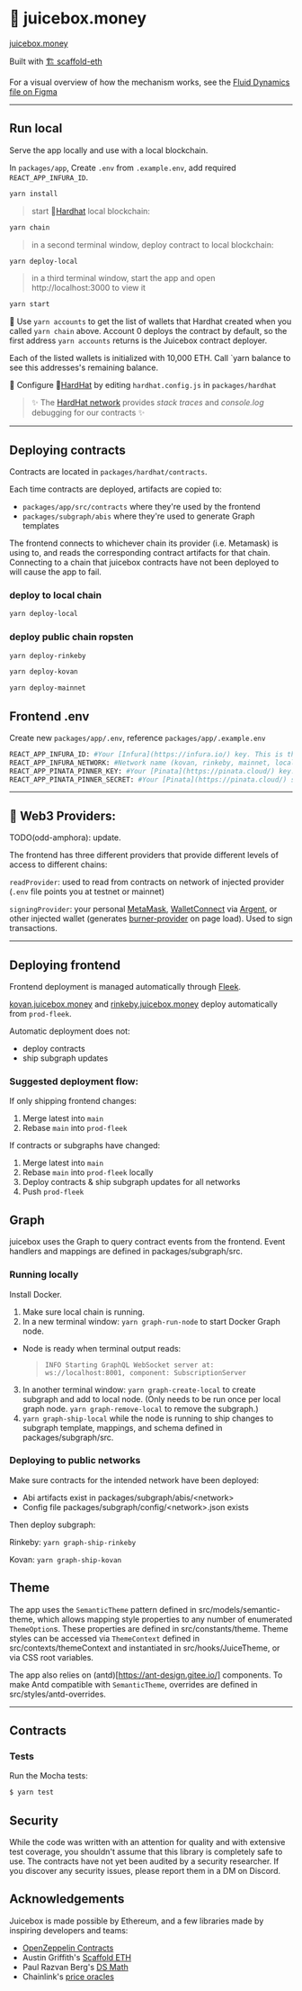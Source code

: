 # 🧃 juicebox.money

[juicebox.money](https://juicebox.money)

Built with [🏗 scaffold-eth](https://github.com/austintgriffith/scaffold-eth)

For a visual overview of how the mechanism works, see the [Fluid Dynamics file on Figma](https://www.figma.com/file/dHsQ7Bt3ryXbZ2sRBAfBq5/Fluid-Dynamics?node-id=0%3A1)

---

## Run local

Serve the app locally and use with a local blockchain.

In `packages/app`, Create `.env` from `.example.env`, add required `REACT_APP_INFURA_ID`.

```bash
yarn install
```

> start 👷[Hardhat](https://hardhat.org/) local blockchain:

```bash
yarn chain
```

> in a second terminal window, deploy contract to local blockchain:

```bash
yarn deploy-local
```

> in a third terminal window, start the app and open http://localhost:3000 to view it

```bash
yarn start
```

🔑 Use `yarn accounts` to get the list of wallets that Hardhat created when you called `yarn chain` above. Account 0 deploys the contract by default, so the first address `yarn accounts` returns is the Juicebox contract deployer. 

Each of the listed wallets is initialized with 10,000 ETH. Call `yarn balance <deployer-address> to see this addresses's remaining balance.

<!-- 🔑 Create wallets links to your app with `yarn wallet` (empty) or `yarn fundedwallet --amount <eth-amount>` (pre-loaded with ETH) and navigate to generated url (http://localhost:3000/pk#\<some-key>)

Note: `yarn fundedwallet` will fail if your local deployer account has a 0 balance. To fund it, first:

- Get account address on local chain using `yarn account`
- Run `yarn send --from 1 --to <deployer-address> --amount 10` to send 10 ETH to deployer account from first auto-generated hardhat account wallet -->

🔧 Configure 👷[HardHat](https://hardhat.org/config/) by editing `hardhat.config.js` in `packages/hardhat`

> ✨ The [HardHat network](https://hardhat.org/hardhat-network/) provides _stack traces_ and _console.log_ debugging for our contracts ✨
<!-- 
Run `yarn account` to create a local deployer wallet private key. To send ETH to generated wallet on a local chain, run `# yarn send --from <address or account index> --to <receiver address> --amount <ETH amount>` -->

---

## Deploying contracts

Contracts are located in `packages/hardhat/contracts`.

Each time contracts are deployed, artifacts are copied to:

- `packages/app/src/contracts` where they're used by the frontend
- `packages/subgraph/abis` where they're used to generate Graph templates

The frontend connects to whichever chain its provider (i.e. Metamask) is using to, and reads the corresponding contract artifacts for that chain. Connecting to a chain that juicebox contracts have not been deployed to will cause the app to fail.

### deploy to local chain

```bash
yarn deploy-local
```

### deploy public chain ropsten

```bash
yarn deploy-rinkeby
```

```bash
yarn deploy-kovan
```

```bash
yarn deploy-mainnet
```

## Frontend .env

Create new `packages/app/.env`, reference `packages/app/.example.env`

```bash
REACT_APP_INFURA_ID: #Your [Infura](https://infura.io/) key. This is the only .env variable you *must* provide.
REACT_APP_INFURA_NETWORK: #Network name (kovan, rinkeby, mainnet, localhost).
REACT_APP_PINATA_PINNER_KEY: #Your [Pinata](https://pinata.cloud/) key.
REACT_APP_PINATA_PINNER_SECRET: #Your [Pinata](https://pinata.cloud/) secret.
```

---

## 🔏 Web3 Providers:

TODO(odd-amphora): update.

The frontend has three different providers that provide different levels of access to different chains:

`readProvider`: used to read from contracts on network of injected provider (`.env` file points you at testnet or mainnet)

`signingProvider`: your personal [MetaMask](https://metamask.io/download.html), [WalletConnect](https://walletconnect.org/apps) via [Argent](https://www.argent.xyz/), or other injected wallet (generates [burner-provider](https://www.npmjs.com/package/burner-provider) on page load). Used to sign transactions.

---

## Deploying frontend

Frontend deployment is managed automatically through [Fleek](https://app.fleek.co/#/sites/juicebox-kovan).

[kovan.juicebox.money](kovan.juicebox.money) and [rinkeby.juicebox.money](rinkeby.juicebox.money) deploy automatically from `prod-fleek`.

Automatic deployment does not:

- deploy contracts
- ship subgraph updates

### Suggested deployment flow:

If only shipping frontend changes:

1. Merge latest into `main`
2. Rebase `main` into `prod-fleek`

If contracts or subgraphs have changed:

1. Merge latest into `main`
2. Rebase `main` into `prod-fleek` locally
3. Deploy contracts & ship subgraph updates for all networks
4. Push `prod-fleek`

## Graph

juicebox uses the Graph to query contract events from the frontend. Event handlers and mappings are defined in packages/subgraph/src.

### Running locally

Install Docker.

1. Make sure local chain is running.
2. In a new terminal window: `yarn graph-run-node` to start Docker Graph node.

- Node is ready when terminal output reads:
  > `INFO Starting GraphQL WebSocket server at: ws://localhost:8001, component: SubscriptionServer`

3. In another terminal window: `yarn graph-create-local` to create subgraph and add to local node. (Only needs to be run once per local graph node. `yarn graph-remove-local` to remove the subgraph.)
4. `yarn graph-ship-local` while the node is running to ship changes to subgraph template, mappings, and schema defined in packages/subgraph/src.

### Deploying to public networks

Make sure contracts for the intended network have been deployed:

- Abi artifacts exist in packages/subgraph/abis/\<network>
- Config file packages/subgraph/config/\<network>.json exists

Then deploy subgraph:

Rinkeby: `yarn graph-ship-rinkeby`

Kovan: `yarn graph-ship-kovan`

## Theme

The app uses the `SemanticTheme` pattern defined in src/models/semantic-theme, which allows mapping style properties to any number of enumerated `ThemeOption`s. These properties are defined in src/constants/theme. Theme styles can be accessed via `ThemeContext` defined in src/contexts/themeContext and instantiated in src/hooks/JuiceTheme, or via CSS root variables.

The app also relies on (antd)[https://ant-design.gitee.io/] components. To make Antd compatible with `SemanticTheme`, overrides are defined in src/styles/antd-overrides.

---

## Contracts

### Tests

Run the Mocha tests:

```sh
$ yarn test
```

## Security

While the code was written with an attention for quality and with extensive test coverage, you shouldn't assume that this library is completely safe to use. The contracts
have not yet been audited by a security researcher. If you discover any security issues, please report them in a DM on Discord.

## Acknowledgements

Juicebox is made possible by Ethereum, and a few libraries made by inspiring developers and teams:

- [OpenZeppelin Contracts](https://github.com/OpenZeppelin/openzeppelin-contracts)
- Austin Griffith's [Scaffold ETH](https://github.com/austintgriffith/scaffold-eth)
- Paul Razvan Berg's [DS Math](https://github.com/paulrberg/contracts)
- Chainlink's [price oracles](https://github.com/smartcontractkit/chainlink)
